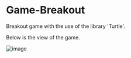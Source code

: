 # Game-Breakout

Breakout game with the use of the library 'Turtle'.

Below is the view of the game.




![image](https://user-images.githubusercontent.com/93224108/200745875-091140f5-4815-4f32-bd9f-347cc504b21f.png)
